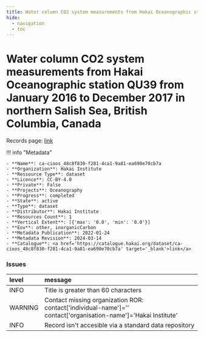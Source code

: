 ```yaml
---
title: Water column CO2 system measurements from Hakai Oceanographic station QU39 from January 2016 to December 2017 in northern Salish Sea, British Columbia, Canada
hide:
  - navigation
  - toc
---
```


# Water column CO2 system measurements from Hakai Oceanographic station QU39 from January 2016 to December 2017 in northern Salish Sea, British Columbia, Canada

Records page: <a href='https://catalogue.hakai.org/dataset/ca-cioos_48c8f830-f281-4ca1-9a81-ea690e70cb7a' target='_blank'>link</a>

<div id='map'></div>

!!! info "Metadata"
    
    - **Name**: ca-cioos_48c8f830-f281-4ca1-9a81-ea690e70cb7a 
    - **Organization**: Hakai Institute 
    - **Ressource Type**: dataset 
    - **Licence**: CC-BY-4.0 
    - **Private**: False 
    - **Projects**: Oceanography 
    - **Progress**: completed 
    - **State**: active 
    - **Type**: dataset 
    - **Distributor**: Hakai Institute 
    - **Resources Count**: 1 
    - **Vertical Extent**: [{'max': '0.0', 'min': '0.0'}] 
    - **Eov**: other, inorganicCarbon 
    - **Metadata Publication**: 2022-01-24 
    - **Metadata Revision**: 2024-03-14 
    - **Catalogue**: <a href='https://catalogue.hakai.org/dataset/ca-cioos_48c8f830-f281-4ca1-9a81-ea690e70cb7a' target='_blank'>link</a> 

### Issues

| level   | message                                                                                                         |
|:--------|:----------------------------------------------------------------------------------------------------------------|
| INFO    | Title is greater than 60 characters                                                                             |
| WARNING | Contact missing organization ROR:  contact['individual-name']='' contact['organisation-name']='Hakai Institute' |
| INFO    | Record isn't accesible via a standard data repository                                                           |

<script>
   document.addEventListener("DOMContentLoaded", function() {
    var map = L.map('map').setView([51.505, -125.09], 5);
    L.tileLayer('https://tile.openstreetmap.org/{z}/{x}/{y}.png', {
        maxZoom: 19,
        attribution: '&copy; <a href="http://www.openstreetmap.org/copyright">OpenStreetMap</a>'
    }).addTo(map);
    var geojsonFeature = {
        "type": "Feature",
        "properties": {
            "name" : "Water column CO2 system measurements from Hakai Oceanographic station QU39 from January 2016 to December 2017 in northern Salish Sea, British Columbia, Canada"
        },
        "geometry": {'type': 'Polygon', 'coordinates': [[[-125.27772275, 49.99240786], [-124.97941819, 49.99240786], [-124.97941819, 50.16368976], [-125.27772275, 50.16368976], [-125.27772275, 49.99240786]]]}
    }
    L.geoJSON(geojsonFeature).addTo(map);
   })
</script>